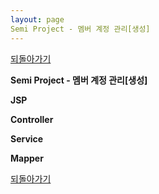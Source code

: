 ```yaml
---
layout: page
Semi Project - 멤버 계정 관리[생성]
---
```


[되돌아가기](https://leesohyeon96.github.io/projects/#semiprojectthirdgist)

**Semi Project - 멤버 계정 관리[생성]**  

**JSP**
<script src="https://gist.github.com/leesohyeon96/66b37abedfccb7581f878ef08c05cdb7.js"></script>

**Controller**
<script src="https://gist.github.com/leesohyeon96/31800c1f677e4684a15688d24c9fa619.js"></script>

**Service**
<script src="https://gist.github.com/leesohyeon96/d01d0c4f6875d14229625025f657a7e2.js"></script>

**Mapper**
<script src="https://gist.github.com/leesohyeon96/d0b1cede398b946a24dd3e6b0cf1b32e.js"></script>

[되돌아가기](https://leesohyeon96.github.io/projects/#semiprojectthirdgist)
